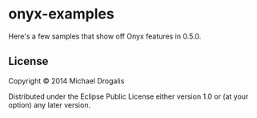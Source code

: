 # onyx-examples

Here's a few samples that show off Onyx features in 0.5.0.

## License

Copyright © 2014 Michael Drogalis

Distributed under the Eclipse Public License either version 1.0 or (at
your option) any later version.
